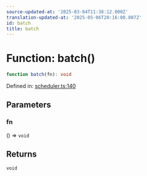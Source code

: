```yaml
---
source-updated-at: '2025-03-04T11:38:12.000Z'
translation-updated-at: '2025-05-06T20:16:00.807Z'
id: batch
title: batch
---
```


<!-- DO NOT EDIT: this page is autogenerated from the type comments -->

# Function: batch()

```ts
function batch(fn): void
```

Defined in: [scheduler.ts:140](https://github.com/TanStack/store/blob/main/packages/store/src/scheduler.ts#L140)

## Parameters

### fn

() => `void`

## Returns

`void`
